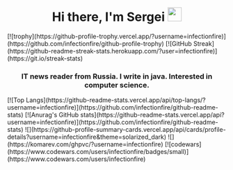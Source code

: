 <h1 align="center"> Hi there, I'm Sergei
<img src="https://github.com/blackcater/blackcater/raw/main/images/Hi.gif" height="32"/></h1>
[![trophy](https://github-profile-trophy.vercel.app/?username=infectionfire)](https://github.com/infectionfire/github-profile-trophy)
[![GitHub Streak](https://github-readme-streak-stats.herokuapp.com/?user=infectionfire)](https://git.io/streak-stats)
<h3 align="center">IT news reader from Russia. I write in java. Interested in computer science.</h3>
[![Top Langs](https://github-readme-stats.vercel.app/api/top-langs/?username=infectionfire)](https://github.com/infectionfire/github-readme-stats)
[![Anurag's GitHub stats](https://github-readme-stats.vercel.app/api?username=infectionfire)](https://github.com/infectionfire/github-readme-stats)
![](https://github-profile-summary-cards.vercel.app/api/cards/profile-details?username=infectionfire&theme=solarized_dark)
![](https://komarev.com/ghpvc/?username=infectionfire)
[![codewars](https://www.codewars.com/users/infectionfire/badges/small)](https://www.codewars.com/users/infectionfire) 

